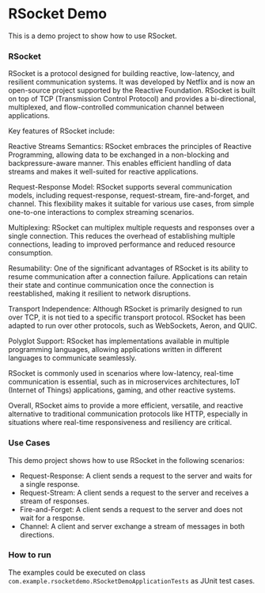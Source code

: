 # RSocket Demo

This is a demo project to show how to use RSocket.

### RSocket 

RSocket is a protocol designed for building reactive, low-latency, and resilient communication systems. It was developed by Netflix and is now an open-source project supported by the Reactive Foundation. RSocket is built on top of TCP (Transmission Control Protocol) and provides a bi-directional, multiplexed, and flow-controlled communication channel between applications.

Key features of RSocket include:

Reactive Streams Semantics: RSocket embraces the principles of Reactive Programming, allowing data to be exchanged in a non-blocking and backpressure-aware manner. This enables efficient handling of data streams and makes it well-suited for reactive applications.

Request-Response Model: RSocket supports several communication models, including request-response, request-stream, fire-and-forget, and channel. This flexibility makes it suitable for various use cases, from simple one-to-one interactions to complex streaming scenarios.

Multiplexing: RSocket can multiplex multiple requests and responses over a single connection. This reduces the overhead of establishing multiple connections, leading to improved performance and reduced resource consumption.

Resumability: One of the significant advantages of RSocket is its ability to resume communication after a connection failure. Applications can retain their state and continue communication once the connection is reestablished, making it resilient to network disruptions.

Transport Independence: Although RSocket is primarily designed to run over TCP, it is not tied to a specific transport protocol. RSocket has been adapted to run over other protocols, such as WebSockets, Aeron, and QUIC.

Polyglot Support: RSocket has implementations available in multiple programming languages, allowing applications written in different languages to communicate seamlessly.

RSocket is commonly used in scenarios where low-latency, real-time communication is essential, such as in microservices architectures, IoT (Internet of Things) applications, gaming, and other reactive systems.

Overall, RSocket aims to provide a more efficient, versatile, and reactive alternative to traditional communication protocols like HTTP, especially in situations where real-time responsiveness and resiliency are critical.

### Use Cases

This demo project shows how to use RSocket in the following scenarios:

- Request-Response: A client sends a request to the server and waits for a single response.
- Request-Stream: A client sends a request to the server and receives a stream of responses.
- Fire-and-Forget: A client sends a request to the server and does not wait for a response.
- Channel: A client and server exchange a stream of messages in both directions.

### How to run

The examples could be executed on class `com.example.rsocketdemo.RSocketDemoApplicationTests` as JUnit test cases.



